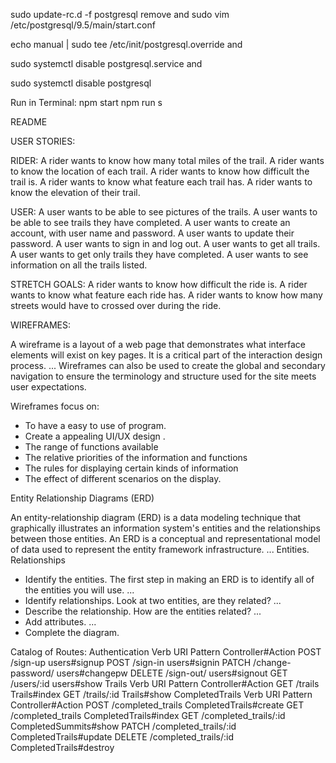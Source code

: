 sudo update-rc.d -f postgresql remove
and
sudo vim /etc/postgresql/9.5/main/start.conf

echo manual | sudo tee /etc/init/postgresql.override
and

sudo systemctl disable postgresql.service
and

sudo systemctl disable postgresql

Run in Terminal:  npm start npm run s

README

USER STORIES:

RIDER:
A rider wants to know how many total miles of the trail.
A rider wants to know the location of each trail.
A rider wants to know how difficult the trail is.
A rider wants to know what feature each trail has.
A rider wants to know the elevation of their trail.

USER:
A user wants to be able to see pictures of the trails.
A user wants to be able to see trails they have completed.
A user wants to create an account, with user name and password.
A user wants to update their password.
A user wants to sign in and log out.
A user wants to get all trails.
A user wants to get only trails they have completed.
A user wants to see information on all the trails listed.

STRETCH GOALS:
A rider wants to know how difficult the ride is.
A rider wants to know what feature each ride has.
A rider wants to know how many streets would have to crossed over during the ride.

WIREFRAMES:

A wireframe is a layout of a web page that demonstrates what interface elements will exist on key pages. It is a critical part of the interaction design process. ... Wireframes can also be used to create the global and secondary navigation to ensure the terminology and structure used for the site meets user expectations.

Wireframes focus on:
* To have a easy to use of program.
* Create a appealing UI/UX design .
* The range of functions available
* The relative priorities of the information and functions
* The rules for displaying certain kinds of information
* The effect of different scenarios on the display.

Entity Relationship Diagrams (ERD)

An entity-relationship diagram (ERD) is a data modeling technique that graphically illustrates an information system's entities and the relationships between those entities. An ERD is a conceptual and representational model of data used to represent the entity framework infrastructure. ... Entities. Relationships
* Identify the entities. The first step in making an ERD is to identify all of the entities you will use. ...
* Identify relationships. Look at two entities, are they related? ...
* Describe the relationship. How are the entities related? ...
* Add attributes. ...
* Complete the diagram.

Catalog of Routes:
Authentication
Verb	URI Pattern	Controller#Action
POST	/sign-up	users#signup
POST	/sign-in	users#signin
PATCH	/change-password/	users#changepw
DELETE	/sign-out/	users#signout
GET	/users/:id	users#show
Trails
Verb	URI Pattern	Controller#Action
GET	/trails	Trails#index
GET	/trails/:id	Trails#show
CompletedTrails
Verb	URI Pattern	Controller#Action
POST	/completed_trails	CompletedTrails#create
GET	/completed_trails	CompletedTrails#index
GET	/completed_trails/:id	CompletedSummits#show
PATCH	/completed_trails/:id	CompletedTrails#update
DELETE	/completed_trails/:id	CompletedTrails#destroy




<!-- [![General Assembly Logo](https://camo.githubusercontent.com/1a91b05b8f4d44b5bbfb83abac2b0996d8e26c92/687474703a2f2f692e696d6775722e636f6d2f6b6538555354712e706e67)](https://generalassemb.ly/education/web-development-immersive)

# react-auth-template

A front-end framework template for starting projects with a recent version of
either the [Rails API Template](https://git.generalassemb.ly/ga-wdi-boston/rails-api-template)
or the [Express API Template](https://git.generalassemb.ly/ga-wdi-boston/express-api-template).

## Installation

1. [Download](../../archive/master.zip) this template.
1. Unzip and rename the template directory (`unzip ~/Downloads/ember-auth-template-master.zip`).
1. Move into the new project and `git init`.
1. Empty [`README.md`](README.md) and fill with your own content.
1. Replace `ga-wdi-boston.react-auth-template` in `package.json` with your
   projects name.
1. Replace the `"homepage"` field in `package.json` with your (public) Github
   account name and repository name.
1. Install dependencies with `npm install`.
1. `git add` and `git commit` your changes.
1. Run the development server with `npm start`.

## About

This template is derived from GA Boston's [react-template](https://git.generalassemb.ly/ga-wdi-boston/react-template).
Most of the development dependencies, such as linters, SCSS compiler, Webpack
config, NPM scripts, etc in this repo come from there.

It includes all the components and routes needed to sign up, sign in, change
passwords, and sign out of an API built with either template linked above, with
no need for modification.

**NOTE**: You should customize the included components to suit you app! They're
provided as a guide and a bare minimum of functionality and style. Consider
changing the provided SCSS styles, modifying the auth code, improving the flash
messages, etc.

## Structure

Currently, the top-level `App` component stores the currently authenticated
user in state, as well as data related to the flash messages. `App` renders the
`Header` component, and a list of routes, each of which render a component from
`src/auth/components`. The `auth` directory has two non-component files, `api`
and `messages`, which contain all the needed `fetch` calls, and messages to
display when API calls succeed or fail, respectively.

We recommend following this pattern in your app. For instance, if you are making
an app that keeps track of books, you might want a `books` directory next to
`auth`, which contains its own `api` and `messages` files, as well as a
`components` directory.

## Features

### `<AuthenticatedRoute />`

This template contains a handy component for creating routes that require a
user to be authenticated before visiting. This component lives in
`src/auth/components/AuthenticatedRoute.js` and is already required in `App`.
It's a thin wrapper around React Router's `<Route />` component. The only
difference is that it expects a prop called `user`, and if that prop is falsy,
it will render a `<Redirect />` that takes the user to `/`. **If you want to use
it, you must pass it the currently authenticated as a prop!**

It supports both the `component=` and `render=` attributes, but like `<Route />`
it will not forward props to the component if you use `component=`.

### Flash Messages

The `App` component has a rudimentary version of flash messages. To use it,
pass `this.flash` into a subcomponent of `App` as a prop and call it from there.
It expects two arguments: a message to display, and a message type, which is one
of `'flash-success'`, `'flash-warning'`, and `'flash-error'` which make the
message green, yellow, and red, respectively. You must pass one of these types.
You can add more types by adding more CSS rules in `App.scss`.

In the auth components, flash messages are used in conjunction with the
 `auth/messages` file to select from a list of predefined success/failure
 messages. To undertand how to do this, look at the definition of `flash` in
 `App.js`, the `signUp` method in `auth/components/SignUp.js`, and the
 `auth/messages.js` file.

 To change the duration of the message, replace `2000` with a value of your
 choice (in milliseconds) in the `flash` method definition in `App.js`.

 ### `src/apiConfig.js`

 Just like in
[browser-template](https://git.generalassemb.ly/ga-wdi-boston/browser-template),
this file will determine whether you're in a production or development
environment and choose an API URL accordingly. Don't forget to replace the
`production` URL with your deployed API's URL.

## [License](LICENSE)

1.  All content is licensed under a CC­BY­NC­SA 4.0 license.
1.  All software code is licensed under GNU GPLv3. For commercial use or
    alternative licensing, please contact legal@ga.co. -->
